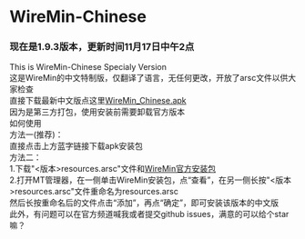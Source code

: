 # WireMin-Chinese
### 现在是1.9.3版本，更新时间11月17日中午2点
This is WireMin-Chinese Specialy Version<br>
这是WireMin的中文特制版，仅翻译了语言，无任何更改，开放了arsc文件以供大家检查<br>
直接下载最新中文版点这里<a href="https://github.com/covercanvas/WireMin-Chinese/releases/download/v1.9.3.2/WireMin_Chinese_1.9.3.apk">WireMin_Chinese.apk</a><br>
因为是第三方打包，使用安装前需要卸载官方版本<br>
如何使用<br>
方法一(推荐)：<br>
直接点击上方蓝字链接下载apk安装包<br>
方法二：<br>
1.下载"<版本>resources.arsc"文件和<a href="https://files.wiremin.org/wiremin_android_arm64.apk">WireMin官方安装包</a><br>
2.打开MT管理器，在一侧单击WireMin安装包，点“查看”，在另一侧长按"<版本>resources.arsc"文件重命名为resources.arsc<br>然后长按重命名后的文件点击“添加”，再点“确定”，即可安装该版本的中文版<br>
此外，有问题可以在官方频道喊我或者提交github issues，满意的可以给个star嘛？<br>
